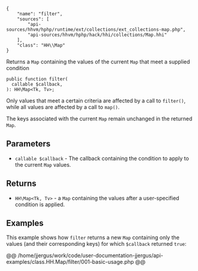 ``` yamlmeta
{
    "name": "filter",
    "sources": [
        "api-sources/hhvm/hphp/runtime/ext/collections/ext_collections-map.php",
        "api-sources/hhvm/hphp/hack/hhi/collections/Map.hhi"
    ],
    "class": "HH\\Map"
}
```




Returns a ` Map ` containing the values of the current `` Map `` that meet
a supplied condition




``` Hack
public function filter(
  callable $callback,
): HH\Map<Tk, Tv>;
```




Only values that meet a certain criteria are affected by a call to
` filter() `, while all values are affected by a call to `` map() ``.




The keys associated with the current ` Map ` remain unchanged in the returned
`` Map ``.




## Parameters




+ ` callable $callback ` - The callback containing the condition to apply to the
  current `` Map `` values.




## Returns




* ` HH\Map<Tk, Tv> ` - a `` Map `` containing the values after a user-specified condition
  is applied.




## Examples




This example shows how ` filter ` returns a new `` Map `` containing only the values (and their corresponding keys) for which ``` $callback ``` returned ```` true ````:







@@ /home/jjergus/work/code/user-documentation-jjergus/api-examples/class.HH.Map/filter/001-basic-usage.php @@
<!-- HHAPIDOC -->
